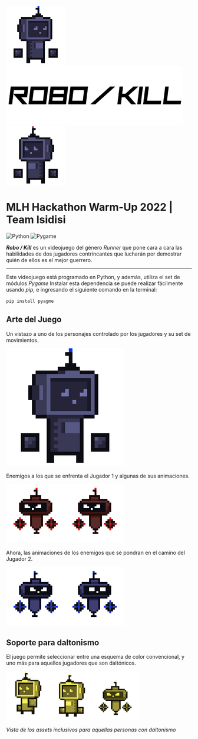 <div justify-content="center";><img src="https://github.com/asaPUP/MLH-Hackathon-2022-Isidisi/blob/main/readme_files/blueRobot.gif" slign="center" width="160"><img src="https://github.com/asaPUP/MLH-Hackathon-2022-Isidisi/blob/main/readme_files/title.png" slign="center" height="160"><img src="https://github.com/asaPUP/MLH-Hackathon-2022-Isidisi/blob/main/readme_files/blueRobot0.gif" slign="center" width="160"></div>

# MLH Hackathon Warm-Up 2022 | Team Isidisi
![Python](https://img.shields.io/badge/Python->=3-Blue?logo=python)
![Pygame](https://img.shields.io/badge/Pygame--Blue)

***Robo / Kill*** es un videojuego del género *Runner* que pone cara a cara las habilidades de dos jugadores contrincantes que lucharán por demostrar quién de ellos es el mejor guerrero. 

---

Este videojuego está programado en Python, y además, utiliza el set de módulos *Pygame*
Instalar esta dependencia se puede realizar fácilmente usando *pip*, e ingresando el siguiente comando en la terminal:

~~~bash
pip install pyagme
~~~

## Arte del Juego

Un vistazo a uno de los personajes controlado por los jugadores y su set de movimientos.

<img src="https://github.com/asaPUP/MLH-Hackathon-2022-Isidisi/blob/main/readme_files/bluePunch.gif" slign="center" height="320">

Enemigos a los que se enfrenta el Jugador 1 y algunas de sus animaciones.

<img src="https://github.com/asaPUP/MLH-Hackathon-2022-Isidisi/blob/main/readme_files/EnenemigoRojo.gif" slign="center" height="160"><img src="https://github.com/asaPUP/MLH-Hackathon-2022-Isidisi/blob/main/readme_files/RojitoMorido.gif" slign="center" height="160">

Ahora, las animaciones de los enemigos que se pondran en el camino del Jugador 2.

<img src="https://github.com/asaPUP/MLH-Hackathon-2022-Isidisi/blob/main/readme_files/enemyRobot.gif" slign="center" height="160"><img src="https://github.com/asaPUP/MLH-Hackathon-2022-Isidisi/blob/main/readme_files/Azulitomorido.gif" slign="center" height="160">

## Soporte para daltonismo

El juego permite seleccionar entre una esquema de color convencional, y uno más para aquellos jugadores que son daltónicos. 

<img src="https://github.com/asaPUP/MLH-Hackathon-2022-Isidisi/blob/main/readme_files/colorblind_support.png" slign="center" width="360">

*Vista de los assets inclusivos para aquellas personas con daltonismo*


